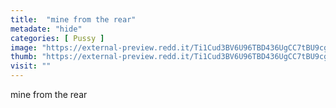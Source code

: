 ```yaml
---
title:  "mine from the rear"
metadate: "hide"
categories: [ Pussy ]
image: "https://external-preview.redd.it/Ti1Cud3BV6U96TBD436UgCC7tBU9cgG41yDnitvQfK0.jpg?auto=webp&s=e3322e5f1b7561975fd11dfaa5379a9d95b2bfff"
thumb: "https://external-preview.redd.it/Ti1Cud3BV6U96TBD436UgCC7tBU9cgG41yDnitvQfK0.jpg?width=1080&crop=smart&auto=webp&s=d6361d2e3e4864fd48fa17dcb04bf9a1799e739d"
visit: ""
---
```

mine from the rear
